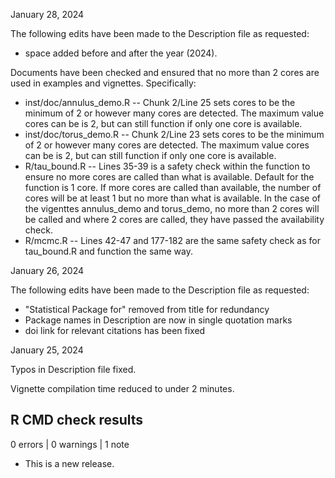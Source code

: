 January 28, 2024

The following edits have been made to the Description file as requested:
* space added before and after the year (2024).

Documents have been checked and ensured that no more than 2 cores are used in examples and vignettes. Specifically:
* inst/doc/annulus_demo.R -- Chunk 2/Line 25 sets cores to be the minimum of 2 or however many cores are detected. The maximum value cores can be is 2, but can still function if only one core is available.
* inst/doc/torus_demo.R -- Chunk 2/Line 23 sets cores to be the minimum of 2 or however many cores are detected. The maximum value cores can be is 2, but can still function if only one core is available.
* R/tau_bound.R -- Lines 35-39 is a safety check within the function to ensure no more cores are called than what is available. Default for the function is 1 core. If more cores are called than available, the number of cores will be at least 1 but no more than what is available. In the case of the vigenttes annulus_demo and torus_demo, no more than 2 cores will be called and where 2 cores are called, they have passed the availability check.
* R/mcmc.R -- Lines 42-47 and 177-182 are the same safety check as for tau_bound.R and function the same way.

January 26, 2024

The following edits have been made to the Description file as requested:
* "Statistical Package for" removed from title for redundancy
* Package names in Description are now in single quotation marks
* doi link for relevant citations has been fixed

January 25, 2024

Typos in Description file fixed. 

Vignette compilation time reduced to under 2 minutes.

## R CMD check results

0 errors | 0 warnings | 1 note

* This is a new release.
